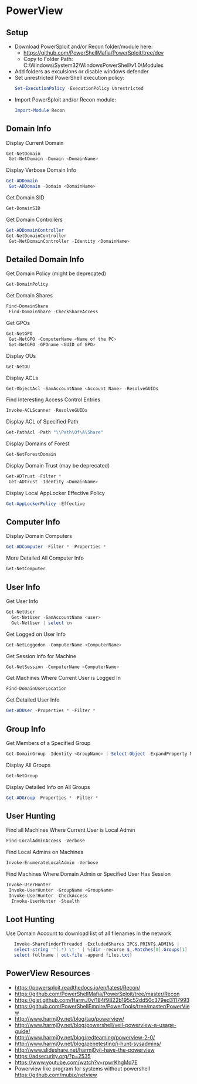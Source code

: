 # PowerView

## Setup

* Download PowerSploit and/or Recon folder/module here:
  * https://github.com/PowerShellMafia/PowerSploit/tree/dev
  * Copy to Folder Path: C:\Windows\System32\WindowsPowerShell\v1.0\Modules
* Add folders as exculsions or disable windows defender
* Set unrestricted PowerShell execution policy:
    ``` PowerShell 
    Set-ExecutionPolicy -ExecutionPolicy Unrestricted
    ```
* Import PowerSploit and/or Recon module:
    ``` PowerShell 
    Import-Module Recon
    ```

## Domain Info

Display Current Domain
```PowerShell
Get-NetDomain
 Get-NetDomain -Domain <DomainName>
```
Display Verbose Domain Info
```PowerShell
Get-ADDomain
 Get-ADDomain -Domain <DomainName>
```
Get Domain SID
```PowerShell
Get-DomainSID
```
Get Domain Controllers
```PowerShell
Get-ADDomainController
Get-NetDomainController
 Get-NetDomainController -Identity <DomainName>
```

## Detailed Domain Info

Get Domain Policy (might be deprecated)
```PowerShell
Get-DomainPolicy
```
Get Domain Shares
```PowerShell
Find-DomainShare
 Find-DomainShare -CheckShareAccess
```
Get GPOs
```PowerShell
Get-NetGPO
 Get-NetGPO -ComputerName <Name of the PC>
 Get-NetGPO -GPOname <GUID of GPO>
```
Display OUs
```PowerShell
Get-NetOU
```
Display ACLs
```PowerShell
Get-ObjectAcl -SamAccountName <Account Name> -ResolveGUIDs
```
Find Interesting Access Control Entries
```PowerShell
Invoke-ACLScanner -ResolveGUIDs
```
Display ACL of Specified Path
```PowerShell
Get-PathAcl -Path "\\Path\Of\A\Share"
```
Display Domains of Forest
```PowerShell
Get-NetForestDomain
```
Display Domain Trust (may be deprecated)
```PowerShell
Get-ADTrust -Filter *
 Get-ADTrust -Identity <DomainName>
```
Display Local AppLocker Effective Policy
```PowerShell
Get-AppLockerPolicy -Effective
```

## Computer Info

Display Domain Computers
```PowerShell
Get-ADComputer -Filter * -Properties *
```
More Detailed All Computer Info
```PowerShell
Get-NetComputer
```

## User Info

Get User Info
```PowerShell
Get-NetUser
  Get-NetUser -SamAccountName <user> 
  Get-NetUser | select cn
```
Get Logged on User Info
```PowerShell
Get-NetLoggedon -ComputerName <ComputerName>
```
Get Session Info for Machine
```PowerShell
Get-NetSession -ComputerName <ComputerName>
```
Get Machines Where Current User is Logged In
```PowerShell
Find-DomainUserLocation
```
Get Detailed User Info
```PowerShell
Get-ADUser -Properties * -Filter *
```

## Group Info

Get Members of a Specified Group
```PowerShell
Get-DomainGroup -Identity <GroupName> | Select-Object -ExpandProperty Member
```
Display All Groups
```PowerShell
Get-NetGroup
```
Display Detailed Info on All Groups
```PowerShell
Get-ADGroup -Properties * -Filter *
```

## User Hunting

Find all Machines Where Current User is Local Admin
```PowerShell
Find-LocalAdminAccess -Verbose
```
Find Local Admins on Machines
```PowerShell
Invoke-EnumerateLocalAdmin -Verbose
```
Find Machines Where Domain Admin or Specified User Has Session
```PowerShell
Invoke-UserHunter
 Invoke-UserHunter -GroupName <GroupName>
 Invoke-UserHunter -CheckAccess
  Invoke-UserHunter -Stealth
```

## Loot Hunting

Use Domain Account to download list of all filenames in the network
```PowerShell
   Invoke-ShareFinderThreaded -ExcludedShares IPC$,PRINT$,ADMIN$ |
   select-string '^(.*) \t-' | %{dir -recurse $_.Matches[0].Groups[1] |
   select fullname | out-file -append files.txt}
```

## PowerView Resources
* https://powersploit.readthedocs.io/en/latest/Recon/
* https://github.com/PowerShellMafia/PowerSploit/tree/master/Recon
* https://gist.github.com/HarmJ0y/184f9822b195c52dd50c379ed3117993
* https://github.com/PowerShellEmpire/PowerTools/tree/master/PowerView
* http://www.harmj0y.net/blog/tag/powerview/
* http://www.harmj0y.net/blog/powershell/veil-powerview-a-usage-guide/
* http://www.harmj0y.net/blog/redteaming/powerview-2-0/
* http://www.harmj0y.net/blog/penetesting/i-hunt-sysadmins/
* http://www.slideshare.net/harmj0y/i-have-the-powerview
* https://adsecurity.org/?p=2535
* https://www.youtube.com/watch?v=rpwrKhgMd7E
* Powerview like program for systems without powershell https://github.com/mubix/netview